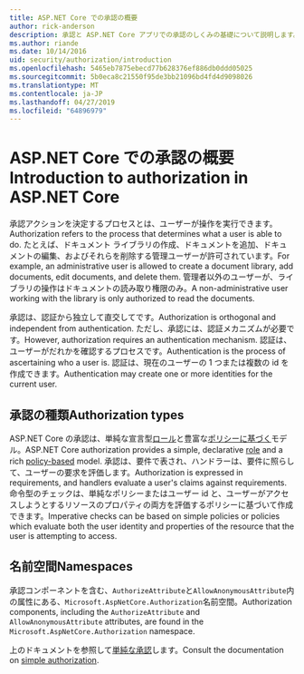 ```yaml
---
title: ASP.NET Core での承認の概要
author: rick-anderson
description: 承認と ASP.NET Core アプリでの承認のしくみの基礎について説明します。
ms.author: riande
ms.date: 10/14/2016
uid: security/authorization/introduction
ms.openlocfilehash: 5465eb7875ebecd77b628376ef886db0ddd05025
ms.sourcegitcommit: 5b0eca8c21550f95de3bb21096bd4fd4d9098026
ms.translationtype: MT
ms.contentlocale: ja-JP
ms.lasthandoff: 04/27/2019
ms.locfileid: "64896979"
---
```

# <a name="introduction-to-authorization-in-aspnet-core"></a><span data-ttu-id="e927b-103">ASP.NET Core での承認の概要</span><span class="sxs-lookup"><span data-stu-id="e927b-103">Introduction to authorization in ASP.NET Core</span></span>

<a name="security-authorization-introduction"></a>

<span data-ttu-id="e927b-104">承認アクションを決定するプロセスとは、ユーザーが操作を実行できます。</span><span class="sxs-lookup"><span data-stu-id="e927b-104">Authorization refers to the process that determines what a user is able to do.</span></span> <span data-ttu-id="e927b-105">たとえば、ドキュメント ライブラリの作成、ドキュメントを追加、ドキュメントの編集、およびそれらを削除する管理ユーザーが許可されています。</span><span class="sxs-lookup"><span data-stu-id="e927b-105">For example, an administrative user is allowed to create a document library, add documents, edit documents, and delete them.</span></span> <span data-ttu-id="e927b-106">管理者以外のユーザーが、ライブラリの操作はドキュメントの読み取り権限のみ。</span><span class="sxs-lookup"><span data-stu-id="e927b-106">A non-administrative user working with the library is only authorized to read the documents.</span></span>

<span data-ttu-id="e927b-107">承認は、認証から独立して直交してです。</span><span class="sxs-lookup"><span data-stu-id="e927b-107">Authorization is orthogonal and independent from authentication.</span></span> <span data-ttu-id="e927b-108">ただし、承認には、認証メカニズムが必要です。</span><span class="sxs-lookup"><span data-stu-id="e927b-108">However, authorization requires an authentication mechanism.</span></span> <span data-ttu-id="e927b-109">認証は、ユーザーがだれかを確認するプロセスです。</span><span class="sxs-lookup"><span data-stu-id="e927b-109">Authentication is the process of ascertaining who a user is.</span></span> <span data-ttu-id="e927b-110">認証は、現在のユーザーの 1 つまたは複数の id を作成できます。</span><span class="sxs-lookup"><span data-stu-id="e927b-110">Authentication may create one or more identities for the current user.</span></span>

## <a name="authorization-types"></a><span data-ttu-id="e927b-111">承認の種類</span><span class="sxs-lookup"><span data-stu-id="e927b-111">Authorization types</span></span>

<span data-ttu-id="e927b-112">ASP.NET Core の承認は、単純な宣言型[ロール](xref:security/authorization/roles)と豊富な[ポリシーに基づく](xref:security/authorization/policies)モデル。</span><span class="sxs-lookup"><span data-stu-id="e927b-112">ASP.NET Core authorization provides a simple, declarative [role](xref:security/authorization/roles) and a rich [policy-based](xref:security/authorization/policies) model.</span></span> <span data-ttu-id="e927b-113">承認は、要件で表され、ハンドラーは、要件に照らして、ユーザーの要求を評価します。</span><span class="sxs-lookup"><span data-stu-id="e927b-113">Authorization is expressed in requirements, and handlers evaluate a user's claims against requirements.</span></span> <span data-ttu-id="e927b-114">命令型のチェックは、単純なポリシーまたはユーザー id と、ユーザーがアクセスしようとするリソースのプロパティの両方を評価するポリシーに基づいて作成できます。</span><span class="sxs-lookup"><span data-stu-id="e927b-114">Imperative checks can be based on simple policies or policies which evaluate both the user identity and properties of the resource that the user is attempting to access.</span></span>

## <a name="namespaces"></a><span data-ttu-id="e927b-115">名前空間</span><span class="sxs-lookup"><span data-stu-id="e927b-115">Namespaces</span></span>

<span data-ttu-id="e927b-116">承認コンポーネントを含む、`AuthorizeAttribute`と`AllowAnonymousAttribute`内の属性にある、`Microsoft.AspNetCore.Authorization`名前空間。</span><span class="sxs-lookup"><span data-stu-id="e927b-116">Authorization components, including the `AuthorizeAttribute` and `AllowAnonymousAttribute` attributes, are found in the `Microsoft.AspNetCore.Authorization` namespace.</span></span>

<span data-ttu-id="e927b-117">上のドキュメントを参照して[単純な承認](xref:security/authorization/simple)します。</span><span class="sxs-lookup"><span data-stu-id="e927b-117">Consult the documentation on [simple authorization](xref:security/authorization/simple).</span></span>
